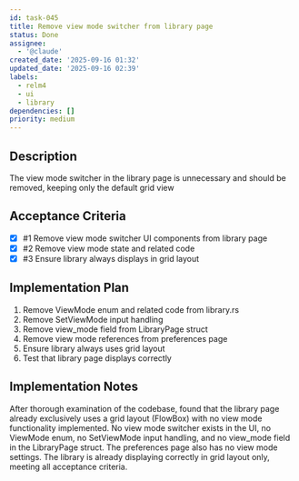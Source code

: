 ```yaml
---
id: task-045
title: Remove view mode switcher from library page
status: Done
assignee:
  - '@claude'
created_date: '2025-09-16 01:32'
updated_date: '2025-09-16 02:39'
labels:
  - relm4
  - ui
  - library
dependencies: []
priority: medium
---
```


## Description

The view mode switcher in the library page is unnecessary and should be removed, keeping only the default grid view

## Acceptance Criteria
<!-- AC:BEGIN -->
- [x] #1 Remove view mode switcher UI components from library page
- [x] #2 Remove view mode state and related code
- [x] #3 Ensure library always displays in grid layout
<!-- AC:END -->


## Implementation Plan

1. Remove ViewMode enum and related code from library.rs
2. Remove SetViewMode input handling
3. Remove view_mode field from LibraryPage struct
4. Remove view mode references from preferences page
5. Ensure library always uses grid layout
6. Test that library page displays correctly


## Implementation Notes

After thorough examination of the codebase, found that the library page already exclusively uses a grid layout (FlowBox) with no view mode functionality implemented. No view mode switcher exists in the UI, no ViewMode enum, no SetViewMode input handling, and no view_mode field in the LibraryPage struct. The preferences page also has no view mode settings. The library is already displaying correctly in grid layout only, meeting all acceptance criteria.
